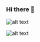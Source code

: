 ### Hi there 👋




![alt text](https://1drv.ms/i/s!AnwRstnGTcBHoccams6N9FvjT24TSA "Me and the Venusian Incas")



![alt text](https://https://photos.onedrive.com/share/47C04DC6D9B2117C!549786?cid=47C04DC6D9B2117C&authkey=!AJrOjfRb409uE0g&ithint=photo "Logo Title Text 1")



<!--
**paulohl/paulohl** is a ✨ _special_ ✨ repository because its `README.md` (this file) appears on your GitHub profile.




Here are some ideas to get you started:

- 🔭 I’m currently working on ...
- 🌱 I’m currently learning ...
- 👯 I’m looking to collaborate on ...
- 🤔 I’m looking for help with ...
- 💬 Ask me about ...
- 📫 How to reach me: ...
- 😄 Pronouns: ...
- ⚡ Fun fact: ...
-->
